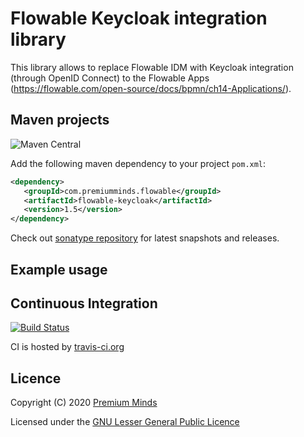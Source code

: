 # Flowable Keycloak integration library

This library allows to replace Flowable IDM with Keycloak integration (through OpenID Connect) to the 
Flowable Apps (https://flowable.com/open-source/docs/bpmn/ch14-Applications/).

## Maven projects
![Maven Central](https://img.shields.io/maven-central/v/com.premiumminds.flowable/flowable-keycloak)

Add the following maven dependency to your project `pom.xml`:

```xml
<dependency>
   <groupId>com.premiumminds.flowable</groupId>
   <artifactId>flowable-keycloak</artifactId>
   <version>1.5</version>
</dependency>
```
Check out [sonatype repository](https://oss.sonatype.org/index.html#nexus-search;quick~flowable-keycloak) for latest snapshots and releases.

## Example usage

## Continuous Integration

[![Build Status](https://travis-ci.org/premium-minds/flowable-keycloak.png?branch=master)](https://travis-ci.org/premium-minds/flowable-keycloak)

CI is hosted by [travis-ci.org](https://travis-ci.org/)

## Licence

Copyright (C) 2020 [Premium Minds](https://www.premium-minds.com/)

Licensed under the [GNU Lesser General Public Licence](https://www.gnu.org/licenses/lgpl.html)